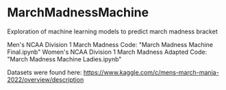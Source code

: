 # MarchMadnessMachine
Exploration of machine learning models to predict march madness bracket

Men's NCAA Division 1 March Madness Code: "March Madness Machine Final.ipynb"
Women's NCAA Division 1 March Madness Adapted Code: "March Madness Machine Ladies.ipynb"

Datasets were found here: https://www.kaggle.com/c/mens-march-mania-2022/overview/description
